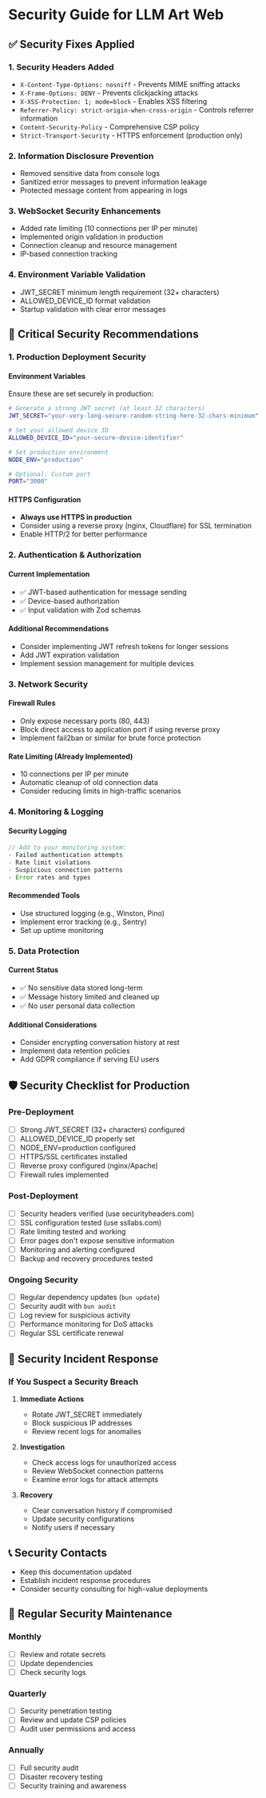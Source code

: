 # Security Guide for LLM Art Web

## ✅ Security Fixes Applied

### 1. **Security Headers Added**

- `X-Content-Type-Options: nosniff` - Prevents MIME sniffing attacks
- `X-Frame-Options: DENY` - Prevents clickjacking attacks
- `X-XSS-Protection: 1; mode=block` - Enables XSS filtering
- `Referrer-Policy: strict-origin-when-cross-origin` - Controls referrer information
- `Content-Security-Policy` - Comprehensive CSP policy
- `Strict-Transport-Security` - HTTPS enforcement (production only)

### 2. **Information Disclosure Prevention**

- Removed sensitive data from console logs
- Sanitized error messages to prevent information leakage
- Protected message content from appearing in logs

### 3. **WebSocket Security Enhancements**

- Added rate limiting (10 connections per IP per minute)
- Implemented origin validation in production
- Connection cleanup and resource management
- IP-based connection tracking

### 4. **Environment Variable Validation**

- JWT_SECRET minimum length requirement (32+ characters)
- ALLOWED_DEVICE_ID format validation
- Startup validation with clear error messages

## 🔴 Critical Security Recommendations

### 1. **Production Deployment Security**

#### Environment Variables

Ensure these are set securely in production:

```bash
# Generate a strong JWT secret (at least 32 characters)
JWT_SECRET="your-very-long-secure-random-string-here-32-chars-minimum"

# Set your allowed device ID
ALLOWED_DEVICE_ID="your-secure-device-identifier"

# Set production environment
NODE_ENV="production"

# Optional: Custom port
PORT="3000"
```

#### HTTPS Configuration

- **Always use HTTPS in production**
- Consider using a reverse proxy (nginx, Cloudflare) for SSL termination
- Enable HTTP/2 for better performance

### 2. **Authentication & Authorization**

#### Current Implementation

- ✅ JWT-based authentication for message sending
- ✅ Device-based authorization
- ✅ Input validation with Zod schemas

#### Additional Recommendations

- Consider implementing JWT refresh tokens for longer sessions
- Add JWT expiration validation
- Implement session management for multiple devices

### 3. **Network Security**

#### Firewall Rules

- Only expose necessary ports (80, 443)
- Block direct access to application port if using reverse proxy
- Implement fail2ban or similar for brute force protection

#### Rate Limiting (Already Implemented)

- 10 connections per IP per minute
- Automatic cleanup of old connection data
- Consider reducing limits in high-traffic scenarios

### 4. **Monitoring & Logging**

#### Security Logging

```javascript
// Add to your monitoring system:
- Failed authentication attempts
- Rate limit violations
- Suspicious connection patterns
- Error rates and types
```

#### Recommended Tools

- Use structured logging (e.g., Winston, Pino)
- Implement error tracking (e.g., Sentry)
- Set up uptime monitoring

### 5. **Data Protection**

#### Current Status

- ✅ No sensitive data stored long-term
- ✅ Message history limited and cleaned up
- ✅ No user personal data collection

#### Additional Considerations

- Consider encrypting conversation history at rest
- Implement data retention policies
- Add GDPR compliance if serving EU users

## 🛡️ Security Checklist for Production

### Pre-Deployment

- [ ] Strong JWT_SECRET (32+ characters) configured
- [ ] ALLOWED_DEVICE_ID properly set
- [ ] NODE_ENV=production configured
- [ ] HTTPS/SSL certificates installed
- [ ] Reverse proxy configured (nginx/Apache)
- [ ] Firewall rules implemented

### Post-Deployment

- [ ] Security headers verified (use securityheaders.com)
- [ ] SSL configuration tested (use ssllabs.com)
- [ ] Rate limiting tested and working
- [ ] Error pages don't expose sensitive information
- [ ] Monitoring and alerting configured
- [ ] Backup and recovery procedures tested

### Ongoing Security

- [ ] Regular dependency updates (`bun update`)
- [ ] Security audit with `bun audit`
- [ ] Log review for suspicious activity
- [ ] Performance monitoring for DoS attacks
- [ ] Regular SSL certificate renewal

## 🚨 Security Incident Response

### If You Suspect a Security Breach

1. **Immediate Actions**
   - Rotate JWT_SECRET immediately
   - Block suspicious IP addresses
   - Review recent logs for anomalies

2. **Investigation**
   - Check access logs for unauthorized access
   - Review WebSocket connection patterns
   - Examine error logs for attack attempts

3. **Recovery**
   - Clear conversation history if compromised
   - Update security configurations
   - Notify users if necessary

## 📞 Security Contacts

- Keep this documentation updated
- Establish incident response procedures
- Consider security consulting for high-value deployments

## 🔄 Regular Security Maintenance

### Monthly

- [ ] Review and rotate secrets
- [ ] Update dependencies
- [ ] Check security logs

### Quarterly

- [ ] Security penetration testing
- [ ] Review and update CSP policies
- [ ] Audit user permissions and access

### Annually

- [ ] Full security audit
- [ ] Disaster recovery testing
- [ ] Security training and awareness
